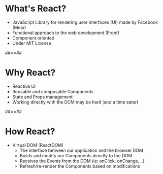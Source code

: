<!-- .slide: class="center" -->

# **What's React?**

- JavaScript Library for rendering user interfaces (UI) made by Facebook (Meta)
- Functional approach to the web development (Front)
- Component oriented
- Under MIT License
<!-- .element: class="list-fragment" -->

##==##
<!-- .slide: class="center" -->

# **Why React?**

- Reactive UI
- Reusable and composable Components
- State and Props management
- Working directly with the DOM may be hard (and a time eater)
<!-- .element: class="list-fragment" -->

##==##
<!-- .slide: class="center" -->

# **How React?**

- Virtual DOM (ReactDOM)
  - The interface between our application and the browser DOM
  - Builds and modify our Components directly to the DOM
  - Receives the Events from the DOM (ie: onClick, onChange, ..)
  - Refresh/re-render the Components based on modifications
<!-- .element: class="list-fragment" -->